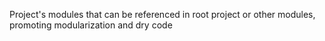 Project's modules that can be referenced in root project or other modules, promoting modularization and dry code